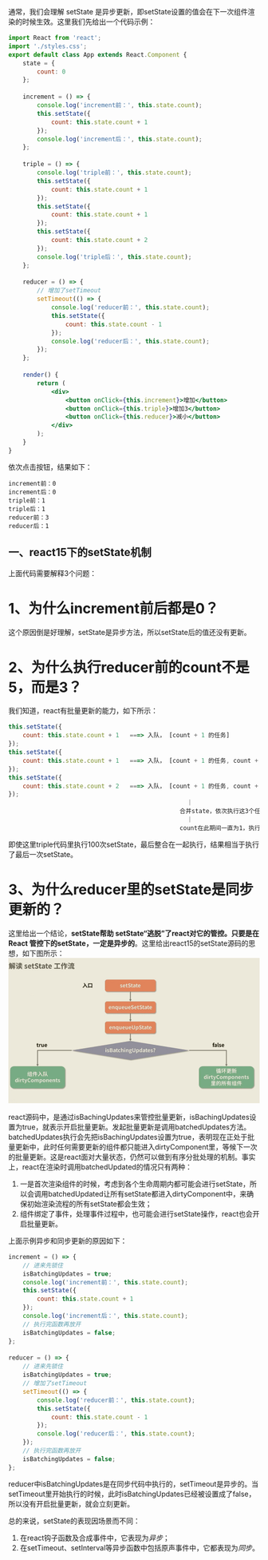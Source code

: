通常，我们会理解 setState 是异步更新，即setState设置的值会在下一次组件渲染的时候生效。这里我们先给出一个代码示例：
```jsx
import React from 'react';
import './styles.css';
export default class App extends React.Component {
    state = {
        count: 0
    };

    increment = () => {
        console.log('increment前：', this.state.count);
        this.setState({
            count: this.state.count + 1
        });
        console.log('increment后：', this.state.count);
    };

    triple = () => {
        console.log('triple前：', this.state.count);
        this.setState({
            count: this.state.count + 1
        });
        this.setState({
            count: this.state.count + 1
        });
        this.setState({
            count: this.state.count + 2
        });
        console.log('triple后：', this.state.count);
    };

    reducer = () => {
        // 增加了setTimeout
        setTimeout(() => {
            console.log('reducer前：', this.state.count);
            this.setState({
                count: this.state.count - 1
            });
            console.log('reducer后：', this.state.count);
        });
    };

    render() {
        return (
            <div>
                <button onClick={this.increment}>增加</button>
                <button onClick={this.triple}>增加3</button>
                <button onClick={this.reducer}>减小</button>
            </div>
        );
    }
}
```
依次点击按钮，结果如下：
```
increment前：0
increment后：0
triple前：1
triple后：1
reducer前：3
reducer后：1
```

## 一、react15下的setState机制
上面代码需要解释3个问题：
# 1、为什么increment前后都是0？
这个原因倒是好理解，setState是异步方法，所以setState后的值还没有更新。

# 2、为什么执行reducer前的count不是5，而是3？
我们知道，react有批量更新的能力，如下所示：
```jsx
this.setState({
    count: this.state.count + 1   ===> 入队， [count + 1 的任务]
});
this.setState({
    count: this.state.count + 1   ===> 入队， [count + 1 的任务, count + 1 的任务]
});
this.setState({
    count: this.state.count + 2   ===> 入队， [count + 1 的任务, count + 1 的任务, count + 2 的任务]
});
                                                  ｜
                                                合并state，依次执行这3个任务
                                                  ｜
                                                count在此期间一直为1，执行最后一个[count + 2]，结果为3
```
即使这里triple代码里执行100次setState，最后整合在一起执行，结果相当于执行了最后一次setState。

# 3、为什么reducer里的setState是同步更新的？
这里给出一个结论，**setState帮助 setState“逃脱”了react对它的管控。只要是在 React 管控下的setState，一定是异步的**。这里给出react15的setState源码的思想，如下图所示：
![setState工作流](../images//setState工作流.jpg)

react源码中，是通过isBachingUpdates来管控批量更新，isBachingUpdates设置为true，就表示开启批量更新。发起批量更新是调用batchedUpdates方法。batchedUpdates执行会先把isBachingUpdates设置为true，表明现在正处于批量更新中，此时任何需要更新的组件都只能进入dirtyComponent里，等候下一次的批量更新。这是react面对大量状态，仍然可以做到有序分批处理的机制。事实上，react在渲染时调用batchedUpdated的情况只有两种：  
1. 一是首次渲染组件的时候，考虑到各个生命周期内都可能会进行setState，所以会调用batchedUpdated让所有setState都进入dirtyComponent中，来确保初始渲染流程的所有setState都会生效；
2. 组件绑定了事件，处理事件过程中，也可能会进行setState操作，react也会开启批量更新。

上面示例异步和同步更新的原因如下：
```jsx
increment = () => {
    // 进来先锁住
    isBatchingUpdates = true;
    console.log('increment前：', this.state.count);
    this.setState({
        count: this.state.count + 1
    });
    console.log('increment后：', this.state.count);
    // 执行完函数再放开
    isBatchingUpdates = false;
};

reducer = () => {
    // 进来先锁住
    isBatchingUpdates = true;
    // 增加了setTimeout
    setTimeout(() => {
        console.log('reducer前：', this.state.count);
        this.setState({
            count: this.state.count - 1
        });
        console.log('reducer后：', this.state.count);
    });
    // 执行完函数再放开
    isBatchingUpdates = false;
};
```
reducer中isBatchingUpdates是在同步代码中执行的，setTimeout是异步的。当setTimeout里开始执行的时候，此时isBatchingUpdates已经被设置成了false，所以没有开启批量更新，就会立刻更新。

总的来说，setState的表现因场景而不同：
1. 在react钩子函数及合成事件中，它表现为*异步*；
2. 在setTimeout、setInterval等异步函数中包括原声事件中，它都表现为*同步*。
